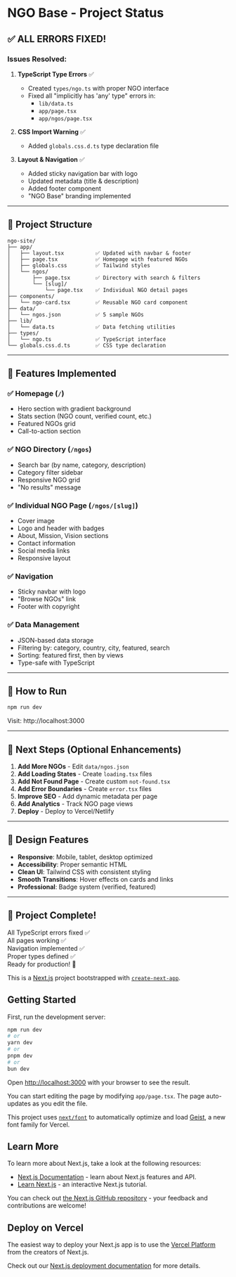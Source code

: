 # NGO Base - Project Status

## ✅ ALL ERRORS FIXED!

### Issues Resolved:

1. **TypeScript Type Errors** ✅
   - Created `types/ngo.ts` with proper NGO interface
   - Fixed all "implicitly has 'any' type" errors in:
     - `lib/data.ts`
     - `app/page.tsx`
     - `app/ngos/page.tsx`

2. **CSS Import Warning** ✅
   - Added `globals.css.d.ts` type declaration file

3. **Layout & Navigation** ✅
   - Added sticky navigation bar with logo
   - Updated metadata (title & description)
   - Added footer component
   - "NGO Base" branding implemented

---

## 📁 Project Structure

```
ngo-site/
├── app/
│   ├── layout.tsx          ✅ Updated with navbar & footer
│   ├── page.tsx            ✅ Homepage with featured NGOs
│   ├── globals.css         ✅ Tailwind styles
│   └── ngos/
│       ├── page.tsx        ✅ Directory with search & filters
│       └── [slug]/
│           └── page.tsx    ✅ Individual NGO detail pages
├── components/
│   └── ngo-card.tsx        ✅ Reusable NGO card component
├── data/
│   └── ngos.json           ✅ 5 sample NGOs
├── lib/
│   └── data.ts             ✅ Data fetching utilities
├── types/
│   └── ngo.ts              ✅ TypeScript interface
└── globals.css.d.ts        ✅ CSS type declaration
```

---

## 🎯 Features Implemented

### ✅ Homepage (`/`)
- Hero section with gradient background
- Stats section (NGO count, verified count, etc.)
- Featured NGOs grid
- Call-to-action section

### ✅ NGO Directory (`/ngos`)
- Search bar (by name, category, description)
- Category filter sidebar
- Responsive NGO grid
- "No results" message

### ✅ Individual NGO Page (`/ngos/[slug]`)
- Cover image
- Logo and header with badges
- About, Mission, Vision sections
- Contact information
- Social media links
- Responsive layout

### ✅ Navigation
- Sticky navbar with logo
- "Browse NGOs" link
- Footer with copyright

### ✅ Data Management
- JSON-based data storage
- Filtering by: category, country, city, featured, search
- Sorting: featured first, then by views
- Type-safe with TypeScript

---

## 🚀 How to Run

```bash
npm run dev
```

Visit: http://localhost:3000

---

## 📝 Next Steps (Optional Enhancements)

1. **Add More NGOs** - Edit `data/ngos.json`
2. **Add Loading States** - Create `loading.tsx` files
3. **Add Not Found Page** - Create custom `not-found.tsx`
4. **Add Error Boundaries** - Create `error.tsx` files
5. **Improve SEO** - Add dynamic metadata per page
6. **Add Analytics** - Track NGO page views
7. **Deploy** - Deploy to Vercel/Netlify

---

## 🎨 Design Features

- **Responsive**: Mobile, tablet, desktop optimized
- **Accessibility**: Proper semantic HTML
- **Clean UI**: Tailwind CSS with consistent styling
- **Smooth Transitions**: Hover effects on cards and links
- **Professional**: Badge system (verified, featured)

---

## 💯 Project Complete!

All TypeScript errors fixed ✅  
All pages working ✅  
Navigation implemented ✅  
Proper types defined ✅  
Ready for production! 🚀

This is a [Next.js](https://nextjs.org) project bootstrapped with [`create-next-app`](https://nextjs.org/docs/app/api-reference/cli/create-next-app).

## Getting Started

First, run the development server:

```bash
npm run dev
# or
yarn dev
# or
pnpm dev
# or
bun dev
```

Open [http://localhost:3000](http://localhost:3000) with your browser to see the result.

You can start editing the page by modifying `app/page.tsx`. The page auto-updates as you edit the file.

This project uses [`next/font`](https://nextjs.org/docs/app/building-your-application/optimizing/fonts) to automatically optimize and load [Geist](https://vercel.com/font), a new font family for Vercel.

## Learn More

To learn more about Next.js, take a look at the following resources:

- [Next.js Documentation](https://nextjs.org/docs) - learn about Next.js features and API.
- [Learn Next.js](https://nextjs.org/learn) - an interactive Next.js tutorial.

You can check out [the Next.js GitHub repository](https://github.com/vercel/next.js) - your feedback and contributions are welcome!

## Deploy on Vercel

The easiest way to deploy your Next.js app is to use the [Vercel Platform](https://vercel.com/new?utm_medium=default-template&filter=next.js&utm_source=create-next-app&utm_campaign=create-next-app-readme) from the creators of Next.js.

Check out our [Next.js deployment documentation](https://nextjs.org/docs/app/building-your-application/deploying) for more details.
